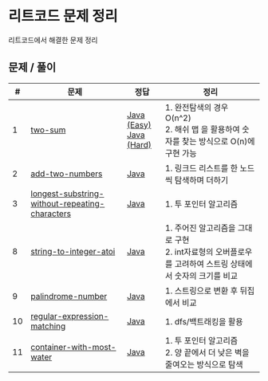 # 리트코드 문제 정리

리트코드에서 해결한 문제 정리

## 문제 / 풀이

| # | 문제 | 정답 | 정리 |
|---| ----- | -------- | --------------------- |
| 1 | [two-sum](https://leetcode.com/problems/two-sum/) | [Java (Easy)](https://github.com/kimyoungi99/LeetCode/blob/main/java/001_two-sum(naive).java)<br>[Java (Hard)](https://github.com/kimyoungi99/LeetCode/blob/main/java/001_two-sum.java)| 1. 완전탐색의 경우 O(n^2)<br>2. 해쉬 맵 을 활용하여 숫자를 찾는 방식으로 O(n)에 구현 가능|
| 2 | [add-two-numbers](https://leetcode.com/problems/add-two-numbers/) | [Java](https://github.com/kimyoungi99/LeetCode/blob/main/java/002_add-two-numbers.java) | 1. 링크드 리스트를 한 노드 씩 탐색하며 더하기|
| 3 | [longest-substring-without-repeating-characters](https://leetcode.com/problems/longest-substring-without-repeating-characters/) | [Java](https://github.com/kimyoungi99/LeetCode/blob/main/java/003_longest-substring-without-repeating-characters.java) | 1. 투 포인터 알고리즘|
| 8 | [string-to-integer-atoi](https://leetcode.com/problems/string-to-integer-atoi/) | [Java](https://github.com/kimyoungi99/LeetCode/blob/main/java/008_string-to-integer-atoi.java) | 1. 주어진 알고리즘을 그대로 구현<br>2. int자료형의 오버플로우를 고려하여 스트링 상태에서 숫자의 크기를 비교|
| 9 | [palindrome-number](https://leetcode.com/problems/palindrome-number/) | [Java](https://github.com/kimyoungi99/LeetCode/blob/main/java/009_palindrome-number.java) | 1. 스트링으로 변환 후 뒤집에서 비교|
| 10 | [regular-expression-matching](https://leetcode.com/problems/regular-expression-matching/) | [Java](https://github.com/kimyoungi99/LeetCode/blob/main/java/010_regular-expression-matching.java) | 1. dfs/백트래킹을 활용
| 11 | [container-with-most-water](https://leetcode.com/problems/container-with-most-water/) | [Java](https://github.com/kimyoungi99/LeetCode/blob/main/java/011_container-with-most-water.java)| 1. 투 포인터 알고리즘<br>2. 양 끝에서 더 낮은 벽을 줄여오는 방식으로 탐색|